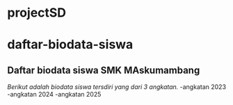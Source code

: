 # projectSD
daftar-biodata-siswa
==
Daftar biodata siswa SMK MAskumambang
--
*Berikut adalah biodata siswa tersdiri yang dari 3 angkatan.*
-angkatan 2023
-angkatan 2024
-angkatan 2025
